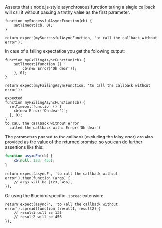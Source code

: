 Asserts that a node.js-style asynchronous function taking a single callback
will call it without passing a truthy value as the first parameter.

```javascript#async:true
function mySuccessfulAsyncFunction(cb) {
    setTimeout(cb, 0);
}

return expect(mySuccessfulAsyncFunction, 'to call the callback without error');
```

In case of a failing expectation you get the following output:

```javascript#async:true
function myFailingAsyncFunction(cb) {
    setTimeout(function () {
        cb(new Error('Oh dear'));
    }, 0);
}

return expect(myFailingAsyncFunction, 'to call the callback without error');
```

```output
expected
function myFailingAsyncFunction(cb) {
  setTimeout(function () {
    cb(new Error('Oh dear'));
  }, 0);
}
to call the callback without error
  called the callback with: Error('Oh dear')
```

The parameters passed to the callback (excluding the falsy error) are also
provided as the value of the returned promise, so you can do further
assertions like this:

```javascript
function asyncFn(cb) {
    cb(null, 123, 456);
}
```

```javascript#async:true
return expect(asyncFn, 'to call the callback without error').then(function (args) {
    // args will be [123, 456];
});
```

Or using the Bluebird-specific `.spread` extension:

```javascript#async:true
return expect(asyncFn, 'to call the callback without error').spread(function (result1, result2) {
    // result1 will be 123
    // result2 will be 456
});
```
